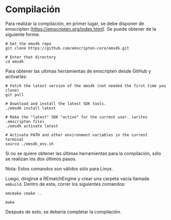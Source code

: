 # Compilación

Para realizar la compilación, en primer lugar, se debe disponer de emscripten (https://emscripten.org/index.html). Se puede obtener de la siguiente forma:

    # Get the emsdk repo
    git clone https://github.com/emscripten-core/emsdk.git

    # Enter that directory
    cd emsdk

Para obtener las ultimas herramientas de emscripten desde GitHub y activarlas:

    # Fetch the latest version of the emsdk (not needed the first time you clone)
    git pull

    # Download and install the latest SDK tools.
    ./emsdk install latest

    # Make the "latest" SDK "active" for the current user. (writes .emscripten file)
    ./emsdk activate latest

    # Activate PATH and other environment variables in the current terminal
    source ./emsdk_env.sh

Si no se quiere obtener las últimas herramientas para la compilación, sólo se realizan los dos últimos pasos.

Nota: Estos comandos son válidos sólo para Linux.

Luego, dirigirse a REmatchEngine y crear una carpeta vacía llamada `embuild`. Dentro de esta, correr los siguientes comandos:

    emcmake cmake ..

    make

Después de esto, se debería completar la compilación.